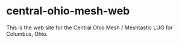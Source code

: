 # central-ohio-mesh-web
This is the web site for the Central Ohio Mesh / Meshtastic LUG for Columbus, Ohio.

